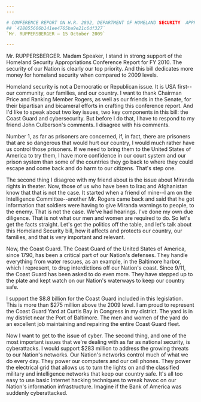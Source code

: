 ```yaml
---
---

# CONFERENCE REPORT ON H.R. 2892, DEPARTMENT OF HOMELAND SECURITY  APPROPRIATIONS ACT, 2010
## `428055606b141ee4765ba9e21c6df327`
`Mr. RUPPERSBERGER — 15 October 2009`

---
```



Mr. RUPPERSBERGER. Madam Speaker, I stand in strong support of the 
Homeland Security Appropriations Conference Report for FY 2010. The 
security of our Nation is clearly our top priority. And this bill 
dedicates more money for homeland security when compared to 2009 
levels.

Homeland security is not a Democratic or Republican issue. It is USA 
first--our community, our families, and our country. I want to thank 
Chairman Price and Ranking Member Rogers, as well as our friends in the 
Senate, for their bipartisan and bicameral efforts in crafting this 
conference report. And I'd like to speak about two key issues, two key 
components in this bill: the Coast Guard and cybersecurity. But before 
I do that, I have to respond to my friend John Culberson's comments. I 
disagree with his comments.

Number 1, as far as prisoners are concerned, if, in fact, there are 
prisoners that are so dangerous that would hurt our country, I would 
much rather have us control those prisoners. If we need to bring them 
to the United States of America to try them, I have more confidence in 
our court system and our prison system than some of the countries they 
go back to where they could escape and come back and do harm to our 
citizens. That's step one.

The second thing I disagree with my friend about is the issue about 
Miranda rights in theater. Now, those of us who have been to Iraq and 
Afghanistan know that that is not the case. It started when a friend of 
mine--I am on the Intelligence Committee--another Mr. Rogers came back 
and said that he got information that soldiers were having to give 
Miranda warnings to people, to the enemy. That is not the case. We've 
had hearings. I've done my own due diligence. That is not what our men 
and women are required to do. So let's get the facts straight. Let's 
get the politics off the table, and let's talk about this Homeland 
Security bill, how it affects and protects our country, our families, 
and that is very important and relevant.

Now, the Coast Guard. The Coast Guard of the United States of 
America, since 1790, has been a critical part of our Nation's defenses. 
They handle everything from water rescues, as an example, in the 
Baltimore harbor, which I represent, to drug interdictions off our 
Nation's coast. Since 9/11, the Coast Guard has been asked to do even 
more. They have stepped up to the plate and kept watch on our Nation's 
waterways to keep our country safe.

I support the $8.8 billion for the Coast Guard included in this 
legislation. This is more than $275 million above the 2009 level. I am 
proud to represent the Coast Guard Yard at Curtis Bay in Congress in my 
district. The yard is in my district near the Port of Baltimore. The 
men and women of the yard do an excellent job maintaining and repairing 
the entire Coast Guard fleet.

Now I want to get to the issue of cyber. The second thing, and one of 
the most important issues that we're dealing with as far as national 
security, is cyberattacks. I would support $283 million to address the 
growing threats to our Nation's networks. Our Nation's networks control 
much of what we do every day. They power our computers and our cell 
phones. They power the electrical grid that allows us to turn the 
lights on and the classified military and intelligence networks that 
keep our country safe. It's all too easy to use basic Internet hacking 
techniques to wreak havoc on our Nation's information infrastructure. 
Imagine if the Bank of America was suddenly cyberattacked.